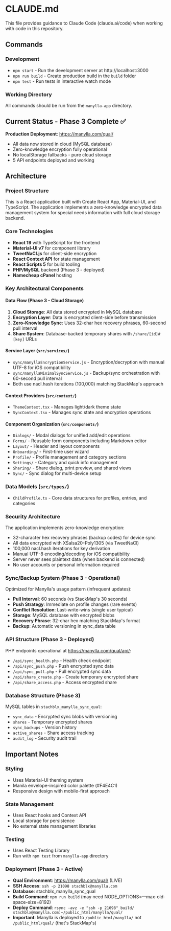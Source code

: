# CLAUDE.md

This file provides guidance to Claude Code (claude.ai/code) when working with code in this repository.

## Commands

### Development
- `npm start` - Run the development server at http://localhost:3000
- `npm run build` - Create production build in the `build` folder
- `npm test` - Run tests in interactive watch mode

### Working Directory
All commands should be run from the `manylla-app` directory.

## Current Status - Phase 3 Complete ✅

**Production Deployment**: https://manylla.com/qual/
- All data now stored in cloud (MySQL database)
- Zero-knowledge encryption fully operational
- No localStorage fallbacks - pure cloud storage
- 5 API endpoints deployed and working

## Architecture

### Project Structure
This is a React application built with Create React App, Material-UI, and TypeScript. The application implements a zero-knowledge encrypted data management system for special needs information with full cloud storage backend.

### Core Technologies
- **React 19** with TypeScript for the frontend
- **Material-UI v7** for component library
- **TweetNaCl.js** for client-side encryption
- **React Context API** for state management
- **React Scripts 5** for build tooling
- **PHP/MySQL** backend (Phase 3 - deployed)
- **Namecheap cPanel** hosting

### Key Architectural Components

#### Data Flow (Phase 3 - Cloud Storage)
1. **Cloud Storage**: All data stored encrypted in MySQL database
2. **Encryption Layer**: Data is encrypted client-side before transmission
3. **Zero-Knowledge Sync**: Uses 32-char hex recovery phrases, 60-second pull interval
4. **Share System**: Database-backed temporary shares with `/share/[id]#[key]` URLs

#### Service Layer (`src/services/`)
- `sync/manyllaEncryptionService.js` - Encryption/decryption with manual UTF-8 for iOS compatibility
- `sync/manyllaMinimalSyncService.js` - Backup/sync orchestration with 60-second pull interval
- Both use nacl.hash iterations (100,000) matching StackMap's approach

#### Context Providers (`src/context/`)
- `ThemeContext.tsx` - Manages light/dark theme state
- `SyncContext.tsx` - Manages sync state and encryption operations

#### Component Organization (`src/components/`)
- `Dialogs/` - Modal dialogs for unified add/edit operations
- `Forms/` - Reusable form components including Markdown editor
- `Layout/` - Header and layout components
- `Onboarding/` - First-time user wizard
- `Profile/` - Profile management and category sections
- `Settings/` - Category and quick info management
- `Sharing/` - Share dialog, print preview, and shared views
- `Sync/` - Sync dialog for multi-device setup

### Data Models (`src/types/`)
- `ChildProfile.ts` - Core data structures for profiles, entries, and categories

### Security Architecture
The application implements zero-knowledge encryption:
- 32-character hex recovery phrases (backup codes) for device sync
- All data encrypted with XSalsa20-Poly1305 (via TweetNaCl)
- 100,000 nacl.hash iterations for key derivation
- Manual UTF-8 encoding/decoding for iOS compatibility
- Server never sees plaintext data (when backend is connected)
- No user accounts or personal information required

### Sync/Backup System (Phase 3 - Operational)
Optimized for Manylla's usage pattern (infrequent updates):
- **Pull Interval**: 60 seconds (vs StackMap's 30 seconds)
- **Push Strategy**: Immediate on profile changes (rare events)
- **Conflict Resolution**: Last-write-wins (single user typical)
- **Storage**: MySQL database with encrypted blobs
- **Recovery Phrase**: 32-char hex matching StackMap's format
- **Backup**: Automatic versioning in sync_data table

### API Structure (Phase 3 - Deployed)
PHP endpoints operational at https://manylla.com/qual/api/:
- `/api/sync_health.php` - Health check endpoint
- `/api/sync_push.php` - Push encrypted sync data
- `/api/sync_pull.php` - Pull encrypted sync data
- `/api/share_create.php` - Create temporary encrypted share
- `/api/share_access.php` - Access encrypted share

### Database Structure (Phase 3)
MySQL tables in `stachblx_manylla_sync_qual`:
- `sync_data` - Encrypted sync blobs with versioning
- `shares` - Temporary encrypted shares
- `sync_backups` - Version history
- `active_shares` - Share access tracking
- `audit_log` - Security audit trail

## Important Notes

### Styling
- Uses Material-UI theming system
- Manila envelope-inspired color palette (#F4E4C1)
- Responsive design with mobile-first approach

### State Management
- Uses React hooks and Context API
- Local storage for persistence
- No external state management libraries

### Testing
- Uses React Testing Library
- Run with `npm test` from `manylla-app` directory

### Deployment (Phase 3 - Active)
- **Qual Environment**: https://manylla.com/qual/ (LIVE)
- **SSH Access**: `ssh -p 21098 stachblx@manylla.com`
- **Database**: stachblx_manylla_sync_qual
- **Build Command**: `npm run build` (may need NODE_OPTIONS=--max-old-space-size=8192)
- **Deploy Command**: `rsync -avz -e "ssh -p 21098" build/ stachblx@manylla.com:~/public_html/manylla/qual/`
- **Important**: Manylla is deployed to `/public_html/manylla/` not `/public_html/qual/` (that's StackMap's)